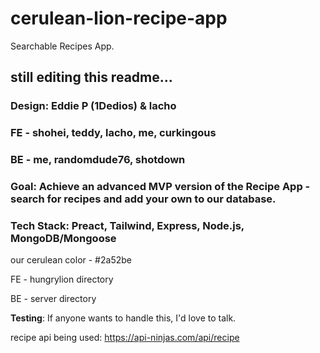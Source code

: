 # cerulean-lion-recipe-app

Searchable Recipes App.

## still editing this readme...

### **Design**: Eddie P (1Dedios) & lacho

### **FE** - shohei, teddy, lacho, me, curkingous

### **BE** - me, randomdude76, shotdown

### **Goal**: Achieve an advanced MVP version of the Recipe App - search for recipes and add your own to our database.

### **Tech Stack**: Preact, Tailwind, Express, Node.js, MongoDB/Mongoose

our cerulean color - #2a52be

FE - hungrylion directory

BE - server directory

**Testing**: If anyone wants to handle this, I'd love to talk.

recipe api being used:
https://api-ninjas.com/api/recipe
